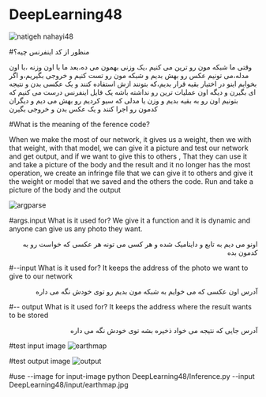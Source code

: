 # DeepLearning48
![natigeh nahayi48](https://user-images.githubusercontent.com/80602623/137173237-735d86fb-ee24-414a-b1d1-bb06364c556f.jpg)

#منظور از کد اینفرنس چیه؟

وقتی ما شبکه مون رو ترین می کنیم ،یک وزنی بهمون می ده،بعد ما با اون وزنه ،با اون مدله،می تونیم عکس رو بهش بدیم و شبکه مون رو تست کنیم و خروجی بگیریم،و اگر بخوایم اینو در اختیار بقیه قرار بدیم،که بتونند ازش استفاده کنند و یک عکسی بدن و نتیجه ای بگیرن و دیگه اون عملیات ترین رو نداشته باشه یک فایل اینفرنس درست می کنیم که بتونیم اون رو به بقیه بدیم و وزن یا مدلی که سیو کردیم رو بهش می دیم و دیگران کدمون رو اجرا کنند و یک عکس بدن و خروجی بگیرن


#What is the meaning of the ference code?

When we make the most of our network, it gives us a weight, then we with that weight, with that model, we can give it a picture and test our network and get output, and if we want to give this to others , That they can use it and take a picture of the body and the result and it no longer has the most operation, we create an infringe file that we can give it to others and give it the weight or model that we saved and the others the code. Run and take a picture of the body and the output

![argparse](https://user-images.githubusercontent.com/80602623/137284250-efd61fab-e2c8-40a3-8c02-008d035958c2.jpg)

#args.input What is it used for?
We give it a function and it is dynamic and anyone can give us any photo they want.
<div dir="rtl">
اونو می دیم به تابع و داینامیک شده و هر کسی می تونه هر عکسی که خواست رو به کدمون بده
</div>


#--input  What is it used for?
It keeps the address of the photo we want to give to our network 
<div dir="rtl">
آدرس اون عکسی که می خوایم به شبکه مون بدیم رو توی خودش نگه می داره
</div>

#-- output  What is it used for?
It keeps the address where the result wants to be stored
<div dir="rtl">
آدرس جایی که نتیجه می خواد ذخیره بشه توی خودش نگه می داره
</div>

#test input image
![earthmap](https://user-images.githubusercontent.com/80602623/137287682-32414bb3-ede8-4b89-9213-b9ccee23f7c9.jpg)


#test output image
![output](https://user-images.githubusercontent.com/80602623/137287857-7c7de2e7-5a53-4db4-8f40-e81fbfd43cad.jpg)



#use --image for input-image 
python DeepLearning48/Inference.py --input  DeepLearning48/input/earthmap.jpg 


